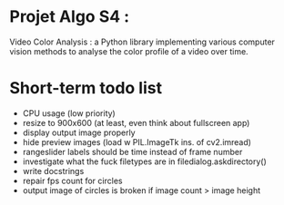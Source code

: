 # Projet Algo S4 :
Video Color Analysis : a Python library implementing various computer vision methods to analyse the color profile of a video over time.

# Short-term todo list
-  CPU usage (low priority)
-  resize to 900x600 (at least, even think about fullscreen app)
-  display output image properly
-  hide preview images (load w PIL.ImageTk ins. of cv2.imread)
-  rangeslider labels should be time instead of frame number
-  investigate what the fuck filetypes are in filedialog.askdirectory()
-  write docstrings
-  repair fps count for circles
-  output image of circles is broken if image count > image height